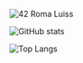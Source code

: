 ![42 Roma Luiss](https://badge42.herokuapp.com/api/stats/dmalori)

![GitHub stats](https://github-readme-stats.vercel.app/api?username=demian2435&show_icons=true&theme=tokyonight)

![Top Langs](https://github-readme-stats.vercel.app/api/top-langs/?username=demian2435&langs_count=10&show_icons=true&theme=tokyonight)
